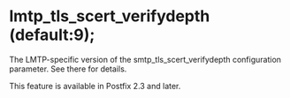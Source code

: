 # lmtp_tls_scert_verifydepth (default:9); 

 The LMTP-specific version of the smtp_tls_scert_verifydepth
configuration parameter.  See there for details. 

 This feature is available in Postfix 2.3 and later. 


